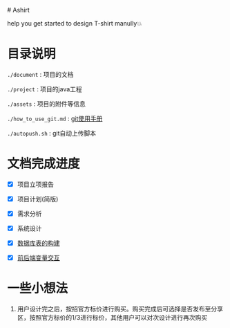 ﻿﻿﻿﻿﻿﻿﻿﻿﻿﻿# Ashirt

help you get started to design T-shirt manully:boom:



# 目录说明

```./document``` : 项目的文档

```./project``` : 项目的java工程

```./assets```  : 项目的附件等信息

```./how_to_use_git.md``` : [git使用手册](./how_to_use_git.md)

```./autopush.sh``` : git自动上传脚本

# 文档完成进度

- [x] 项目立项报告
- [x] 项目计划(简版)
- [x] 需求分析
- [x] 系统设计
- [x] [数据库表的构建](database_config.md)
- [x] [前后端变量交互](./document/variable_interaction.md)


# 一些小想法

1. 用户设计完之后，按招官方标价进行购买。购买完成后可选择是否发布至分享区，按照官方标价的1/3进行标价，其他用户可以对次设计进行再次购买

















